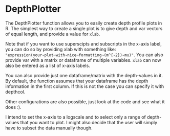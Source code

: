 # DepthPlotter

The DepthPlotter function allows you to easily create depth profile plots in R. 
The simplest way to create a single plot is to give depth and var vectors of equal length, and provide a value for `xlab`. 

Note that if you want to use superscipts and subscripts in the x-axis label, you can do so by providing xlab with something like: `"expression(your~plot~with~nice~formatting~(m^{-2})~mu)"`.
You can also provide var with a matrix or dataframe of multiple variables. `xlab` can now also be entered as a list of x-axis labels.

You can also provide just one dataframe/matrix with the depth-values in it. By default, the function assumes that your dataframe has the depth information in the first column. If this is not the case you can specify it with depthcol. 

Other configurations are also possible, just look at the code and see what it does :).

I intend to set the x-axis to a logscale and to select only a range of depth-values that you want to plot. I might also decide that the user will simply have to subset the data manually though.
